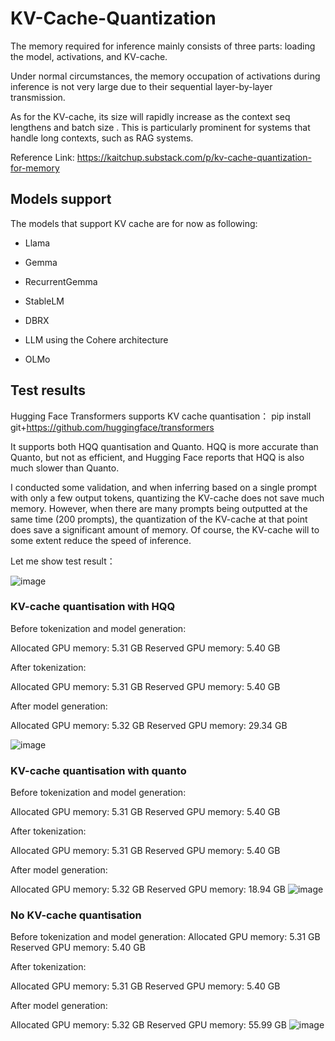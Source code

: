 # KV-Cache-Quantization
The memory required for inference mainly consists of three parts: loading the model, activations, and KV-cache.

Under normal circumstances, the memory occupation of activations during inference is not very large due to their sequential layer-by-layer transmission.

As for the KV-cache, its size will rapidly increase as the context seq lengthens and batch size . This is particularly prominent for systems that handle long contexts, such as RAG systems.

Reference Link: https://kaitchup.substack.com/p/kv-cache-quantization-for-memory
##  Models support
The models that support KV cache are for now as following:

- Llama

- Gemma

- RecurrentGemma

- StableLM

- DBRX

- LLM using the Cohere architecture

- OLMo

##  Test results
Hugging Face Transformers supports KV cache quantisation： pip install git+https://github.com/huggingface/transformers

It supports both HQQ quantisation and Quanto. HQQ is more accurate than Quanto, but not as efficient, and Hugging Face reports that HQQ is also much slower than Quanto.

I conducted some validation, and when inferring based on a single prompt with only a few output tokens, quantizing the KV-cache does not save much memory. However, when there are many prompts being outputted at the same time (200 prompts), the quantization of the KV-cache at that point does save a significant amount of memory. Of course, the KV-cache will to some extent reduce the speed of inference.

Let me show test result：

![image](https://github.com/davidsajare/KV-Cache-Quantization/blob/main/images/5.png)

### KV-cache quantisation with HQQ
Before tokenization and model generation:

Allocated GPU memory: 5.31 GB
Reserved GPU memory: 5.40 GB

After tokenization:

Allocated GPU memory: 5.31 GB
Reserved GPU memory: 5.40 GB

After model generation:

Allocated GPU memory: 5.32 GB
Reserved GPU memory: 29.34 GB

![image](https://github.com/davidsajare/KV-Cache-Quantization/blob/main/images/1.HQQ%20.png)
### KV-cache quantisation with quanto

Before tokenization and model generation:

Allocated GPU memory: 5.31 GB
Reserved GPU memory: 5.40 GB

After tokenization:

Allocated GPU memory: 5.31 GB
Reserved GPU memory: 5.40 GB

After model generation:

Allocated GPU memory: 5.32 GB
Reserved GPU memory: 18.94 GB
![image](https://github.com/davidsajare/KV-Cache-Quantization/blob/main/images/2%20Quanto.png)

### No KV-cache quantisation
Before tokenization and model generation:
Allocated GPU memory: 5.31 GB
Reserved GPU memory: 5.40 GB

After tokenization:

Allocated GPU memory: 5.31 GB
Reserved GPU memory: 5.40 GB

After model generation:

Allocated GPU memory: 5.32 GB
Reserved GPU memory: 55.99 GB
![image](https://github.com/davidsajare/KV-Cache-Quantization/blob/main/images/3%20None.png)

